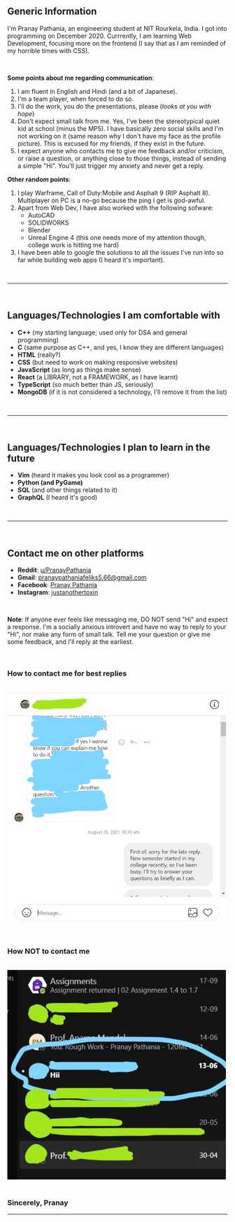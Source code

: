 ## **Generic Information**

I'm Pranay Pathania, an engineering student at NIT Rourkela, India. I got into programming on December 2020. Currrently, I am learning Web Development, focusing more on the frontend (I say that as I am reminded of my horrible times with CSS). 

<br>

**Some points about me regarding communication**:
1. I am fluent in English and Hindi (and a bit of Japanese).
2. I'm a team player, when forced to do so.
3. I'll do the work, you do the presentations, please (*looks at you with hope*)
4. Don't expect small talk from me. Yes, I've been the stereotypical quiet kid at school (minus the MP5). I have basically zero social skills and I'm not working on it (same reason why I don't have my face as the profile picture). This is excused for my friends, if they exist in the future.
5. I expect anyone who contacts me to give me feedback and/or criticism, or raise a question, or anything close to those things, instead of sending a simple "Hi". You'll just trigger my anxiety and never get a reply.

**Other random points**:
1. I play Warframe, Call of Duty:Mobile and Asphalt 9 (RIP Asphalt 8). Multiplayer on PC is a no-go because the ping I get is god-awful.
2. Apart from Web Dev, I have also worked with the following sofware:
    - AutoCAD
    - SOLIDWORKS
    - Blender
    - Unreal Engine 4 (this one needs more of my attention though, college work is hitting me hard)
3. I have been able to google the solutions to all the issues I've run into so far while building web apps (I heard it's important).


<br>

---

<br>

## **Languages/Technologies I am comfortable with**
- **C++** (my starting language; used only for DSA and general programming)
- **C** (same purpose as C++, and yes, I know they are different languages)
- **HTML** (really?)
- **CSS** (but need to work on making responsive websites)
- **JavaScript** (as long as things make sense)
- **React** (a LIBRARY, not a FRAMEWORK, as I have learnt)
- **TypeScript** (so much better than JS, seriously)
- **MongoDB** (if it is not considered a technology, I'll remove it from the list)

<br>

---

<br>

## **Languages/Technologies I plan to learn in the future**
- **Vim** (heard it makes you look cool as a programmer)
- **Python (and PyGame)**
- **SQL** (and other things related to it)
- **GraphQL** (I heard it's good)

<br>

---

<br>

## **Contact me on other platforms**
- **Reddit**: [u/PranayPathania](https://www.reddit.com/user/PranayPathania)
- **Gmail**: pranaypathaniafeliks5.66@gmail.com
- **Facebook**: [Pranay Pathania](https://www.facebook.com/pranay.pathania1/)
- **Instagram**: [justanothertoxin](https://www.instagram.com/justanothertoxin/)

<br>

**Note**: If anyone ever feels like messaging me, DO NOT send "Hi" and expect a response. I'm a socially anxious introvert and have no way to reply to your "Hi", nor make any form of small talk. Tell me your question or give me some feedback, and I'll reply at the earliest. 

<br>

### **How to contact me for best replies**

<br>

<img src="./pictures/HowToContactMe.jpg" alt="How to contact me" width="500">

<br>
<br>

### **How NOT to contact me**

<br>

<img src="./pictures/HowNotToContactMe.jpg" alt="How to contact me" width="500">

<br>
<br>

### Sincerely, Pranay
---



<!--
**pranay-pathania/pranay-pathania** is a ✨ _special_ ✨ repository because its `README.md` (this file) appears on your GitHub profile.

Here are some ideas to get you started:

- 🔭 I’m currently working on ...
- 🌱 I’m currently learning ...
- 👯 I’m looking to collaborate on ...
- 🤔 I’m looking for help with ...
- 💬 Ask me about ...
- 📫 How to reach me: ...
- 😄 Pronouns: ...
- ⚡ Fun fact: ...
-->
